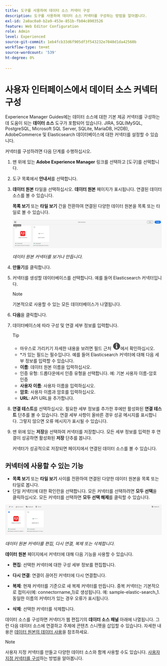 ```yaml
---
title: 도구를 사용하여 데이터 소스 커넥터 구성
description: 도구를 사용하여 데이터 소스 커넥터를 구성하는 방법을 알아봅니다.
exl-id: 2a0ac0a0-b2a9-453e-851b-fb04c8903526
feature: Web Editor Configuration
role: Admin
level: Experienced
source-git-commit: 1eb4fcb33d6f905df3f543232e7040d1da42560b
workflow-type: tm+mt
source-wordcount: '539'
ht-degree: 0%

---
```


# 사용자 인터페이스에서 데이터 소스 커넥터 구성

Experience Manager Guides에는 데이터 소스에 대한 기본 제공 커넥터를 구성하는 데 도움이 되는 **데이터 소스** 도구가 포함되어 있습니다. JIRA, SQL(MySQL, PostgreSQL, Microsoft SQL Server, SQLite, MariaDB, H2DB), AdobeCommerce 및 Elasticsearch 데이터베이스에 대한 커넥터를 설정할 수 있습니다.

커넥터를 구성하려면 다음 단계를 수행하십시오.

1. 맨 위에 있는 **Adobe Experience Manager** 링크를 선택하고 [도구]를 선택합니다.
1. 도구 목록에서 **안내서**&#x200B;를 선택합니다.
1. **데이터 원본** 타일을 선택하십시오. **데이터 원본** 페이지가 표시됩니다. 연결된 데이터 소스를 볼 수 있습니다.

   **목록 보기** 또는 **타일 보기** 간을 전환하여 연결된 다양한 데이터 원본을 목록 또는 타일로 볼 수 있습니다.

   <img src="./assets/data-sources-create-window.png" alt= "데이터 소스 페이지에 나열된 데이터 소스" width="800">

   *데이터 원본 커넥터를 보거나 만듭니다.*
1. **만들기**&#x200B;를 클릭합니다.
1. 커넥터를 생성할 데이터베이스를 선택합니다. 예를 들어 Elasticsearch 커넥터입니다.
   >[!NOTE]
   >
   >기본적으로 사용할 수 있는 모든 데이터베이스가 나열됩니다.

1. **다음**&#x200B;을 클릭합니다.
1. 데이터베이스에 따라 구성 및 연결 세부 정보를 입력합니다.

   >[!TIP]
   >* 마우스로 가리키기 자세한 내용을 보려면 필드 근처 <img src="./assets/info-details.svg" alt= "정보 아이콘" width="25">에서 확인하십시오.
   > * *가 있는 필드는 필수입니다. 예를 들어 Elasticsearch 커넥터에 대해 다음 세부 정보를 입력할 수 있습니다.

   * **이름**: 데이터 원본 이름을 입력하십시오.
   * 인증 유형: 드롭다운에서 인증 유형을 선택합니다. 예: 기본 사용자 이름-암호 인증
   * **사용자 이름**: 사용자 이름을 입력하십시오.
   * **암호**: 사용자 이름과 암호를 입력하십시오.
   * **URL**: API URL을 추가합니다.

1. **연결 테스트**&#x200B;를 선택하십시오. 필요한 세부 정보를 추가한 후에만 활성화된 **연결 테스트** 단추를 볼 수 있습니다. 연결 세부 사항이 올바른 경우 성공 메시지를 표시합니다. 그렇지 않으면 오류 메시지가 표시될 수 있습니다.



1. 맨 위에 있는 **저장**&#x200B;을 선택하여 커넥터를 저장합니다.     모든 세부 정보를 입력한 후 연결이 성공하면 활성화된 **저장** 단추를 봅니다.


   커넥터가 성공적으로 저장되면 페이지에서 연결된 데이터 소스를 볼 수 있습니다.

## 커넥터에 사용할 수 있는 기능

* **목록 보기** 또는 **타일 보기** 사이를 전환하여 연결된 다양한 데이터 원본을 목록 또는 타일로 봅니다.
* 단일 커넥터에 대한 확인란을 선택합니다. 모든 커넥터를 선택하려면 **모두 선택**&#x200B;을 클릭하십시오. 모든 커넥터를 선택하면 **모두 선택 해제**&#x200B;를 클릭할 수 있습니다.

<img src="./assets/data-sources-features.png" alt= "데이터 소스 페이지의 데이터 소스 기능" width="800">

*데이터 원본 커넥터를 편집, 다시 연결, 복제 또는 삭제합니다.*

**데이터 원본** 페이지에서 커넥터에 대해 다음 기능을 사용할 수 있습니다.

* **편집**: 선택한 커넥터에 대한 구성 세부 정보를 편집합니다.

* **다시 연결**: 연결이 끊어진 커넥터에 다시 연결합니다.

* **복제**: 현재 커넥터를 기준으로 새 복제 커넥터를 만듭니다. 중복 커넥터는 기본적으로 접미사(예: connectorname_1)로 생성됩니다. 예: sample-elastic-search_1.
동일한 이름의 커넥터가 있는 경우 오류가 표시됩니다.

* **삭제**: 선택한 커넥터를 삭제합니다.


데이터 소스를 구성하면 커넥터가 웹 편집기의 **데이터 소스 패널** 아래에 나열됩니다. 그런 다음 데이터 소스에 연결하고 주제에 콘텐츠 스니펫을 삽입할 수 있습니다. 자세한 내용은 [데이터 원본의 데이터 사용](../user-guide/web-editor-content-snippet.md)을 참조하세요.

>[!NOTE]
>
>사용자 지정 커넥터를 만들고 다양한 데이터 소스와 함께 사용할 수도 있습니다. [사용자 지정 커넥터를 구성](../knowledge-base/kb-articles/data-source/conf-custom-data-source-connector.md)하는 방법을 알아봅니다.